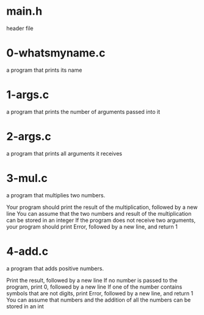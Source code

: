 # main.h
header file

# 0-whatsmyname.c
a program that prints its name

# 1-args.c
 a program that prints the number of arguments passed into it

# 2-args.c
a program that prints all arguments it receives

# 3-mul.c
a program that multiplies two numbers.

Your program should print the result of the multiplication, followed by a new line
You can assume that the two numbers and result of the multiplication can be stored in an integer
If the program does not receive two arguments, your program should print Error, followed by a new line, and return 1

# 4-add.c
a program that adds positive numbers.

Print the result, followed by a new line
If no number is passed to the program, print 0, followed by a new line
If one of the number contains symbols that are not digits, print Error, followed by a new line, and return 1
You can assume that numbers and the addition of all the numbers can be stored in an int


